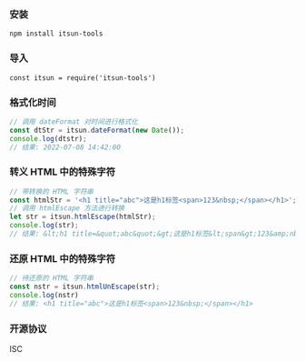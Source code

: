 ### 安装

```
npm install itsun-tools
```

### 导入

```
const itsun = require('itsun-tools')
```

### 格式化时间

```js
// 调用 dateFormat 对时间进行格式化
const dtStr = itsun.dateFormat(new Date());
console.log(dtstr);
// 结果: 2022-07-08 14:42:00
```

### 转义 HTML 中的特殊字符
```js
// 带转换的 HTML 字符串
const htmlStr = '<h1 title="abc">这是h1标签<span>123&nbsp;</span></h1>';
// 调用 htmlEscape 方法进行转换
let str = itsun.htmlEscape(htmlStr);
console.log(str);
// 结果: &lt;h1 title=&quot;abc&quot;&gt;这是h1标签&lt;span&gt;123&amp;nbsp;&lt;/span&gt;&lt;/h1&gt;
```

### 还原 HTML 中的特殊字符

```js
// 待还原的 HTML 字符串
const nstr = itsun.htmlUnEscape(str);
console.log(nstr)
// 结果: <h1 title="abc">这是h1标签<span>123&nbsp;</span></h1>
```

### 开源协议
ISC